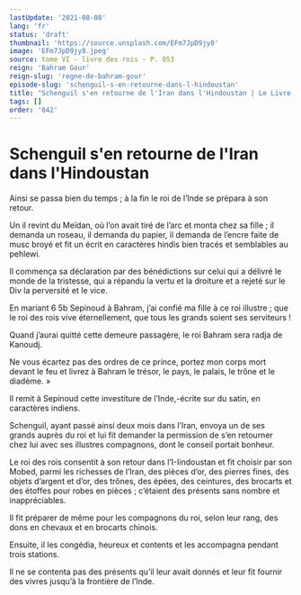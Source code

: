 ```yaml
---
lastUpdate: '2021-08-08'
lang: 'fr'
status: 'draft'
thumbnail: 'https://source.unsplash.com/EFm7JpD9jy8'
image: 'EFm7JpD9jy8.jpeg'
source: tome VI - livre des rois - P. 053
reign: 'Bahram Gour'
reign-slug: 'regne-de-bahram-gour'
episode-slug: 'schenguil-s-en-retourne-dans-l-hindoustan'
title: "Schenguil s'en retourne de l'Iran dans l'Hindoustan | Le Livre des Rois | Shâhnâmeh"
tags: []
order: '042'
---
```


<!-- LTeX: language=fr -->

# Schenguil s'en retourne de l'Iran dans l'Hindoustan

Ainsi se passa bien du temps ; à la fin le roi de l’Inde se prépara à son retour.

Un il revint du Meïdan, où l’on avait tiré de l’arc et monta chez sa fille ; il demanda un roseau, il demanda du papier, il demanda de l’encre faite de musc broyé et fit un écrit en caractères hindis bien tracés et semblables au pehlewi.

Il commença sa déclaration par des bénédictions sur celui qui a délivré le monde de la tristesse, qui a répandu la vertu et la droiture et a rejeté sur le Div la perversité et le vice.

En mariant 6
5b Sepinoud à Bahram, j’ai confié ma fille à ce roi illustre ; que le roi des rois vive éternellement, que tous les grands soient ses serviteurs !

Quand j’aurai quitté cette demeure passagère, le roi Bahram sera radja de Kanoudj.

Ne vous écartez pas des ordres de ce prince, portez mon corps mort devant le feu et livrez à Bahram le trésor, le pays, le palais, le trône et le diadème. »

Il remit à Sepinoud cette investiture de l’Inde,-écrite sur du satin, en caractères indiens.

Schenguil, ayant passé ainsi deux mois dans l’Iran, envoya un de ses grands auprès du roi et lui fit demander la permission de s’en retourner chez lui avec ses illustres compagnons, dont le conseil portait bonheur.

Le roi des rois consentit à son retour dans l’I-Iindoustan et fit choisir par son Mobed, parmi les richesses de l’Iran, des pièces d’or, des pierres fines, des objets d’argent et d’or, des trônes, des épées, des ceintures, des brocarts et des étoffes pour robes en pièces ; c’étaient des présents sans nombre et inappréciables.

Il fit préparer de même pour les compagnons du roi, selon leur rang, des dons en chevaux et en brocarts chinois.

Ensuite, il les congédia, heureux et contents et les accompagna pendant trois stations.

Il ne se contenta pas des présents qu’il leur avait donnés et leur fit fournir des vivres jusqu’à la frontière de l’lnde.
